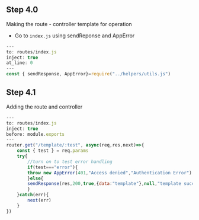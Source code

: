 ## Step 4.0

Making the route - controller template for operation

- Go to `index.js` using sendReponse and AppError

```javascript
---
to: routes/index.js
inject: true
at_line: 0
---
const { sendResponse, AppError}=require("../helpers/utils.js")

```

## Step 4.1

Adding the route and controller

```javascript
---
to: routes/index.js
inject: true
before: module.exports
---
router.get("/template/:test", async(req,res,next)=>{
    const { test } = req.params
    try{
        //turn on to test error handling
        if(test==="error"){
        throw new AppError(401,"Access denied","Authentication Error")
        }else{
        sendResponse(res,200,true,{data:"template"},null,"template success")
        }
    }catch(err){
        next(err)
    }
})

```
